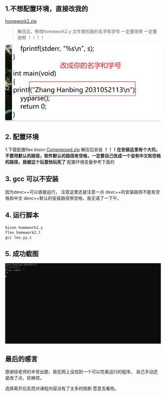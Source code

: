 
## 1.不想配置环境，直接改我的
[homework2.zip](assets/homework2.zip)
> 解压后，修改homework2.y  文件里的我的名字和学号
> 一定要改啊
> 一定要改啊
> ！！！！

![编译原理第二次作业-0](assets/编译原理第二次作业-0.png)

## 2. 配置环境
1.下载配置flex bison
[Compressed.zip](assets/Compressed.zip)
解压后安装
**！！！在安装这里有个大坑，不要用默认的路径，软件默认的路径有空格，一定要自己改成一个没有中文和空格的路径，我被这个玩意快玩死了**
配置环境变量参考下面的


## 3. gcc 可以不安装
因为devc++可以直接运行，
注意这里还是注意一点
devc++的安装路径不能有空格和中文
devc++默认的安装路径带空格，我无语了一下午。



## 4. 运行脚本
```
bison homework2.y
flex homework2.l
gcc lex.yy.c
```



## 5. 成功截图
![编译原理第二次作业-1](assets/编译原理第二次作业-1.png)



## 最后的感言
感谢徐老师的辛苦出题，我在网上没找到一个可以完美运行的程序。
自己手动还是改了点，好麻烦。

选择离开后反而对课程内容没有了太多的挑剔
愿意去看啦。




